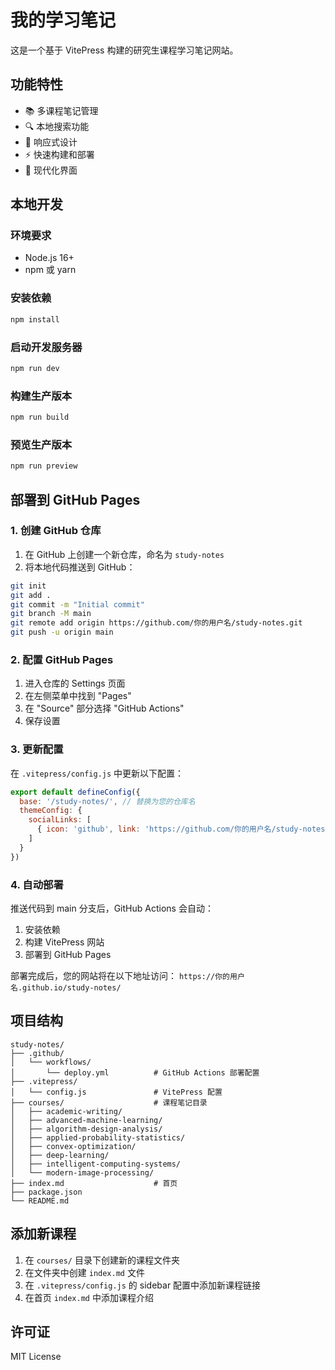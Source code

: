 # 我的学习笔记

这是一个基于 VitePress 构建的研究生课程学习笔记网站。

## 功能特性

- 📚 多课程笔记管理
- 🔍 本地搜索功能
- 📱 响应式设计
- ⚡ 快速构建和部署
- 🎨 现代化界面

## 本地开发

### 环境要求

- Node.js 16+ 
- npm 或 yarn

### 安装依赖

```bash
npm install
```

### 启动开发服务器

```bash
npm run dev
```

### 构建生产版本

```bash
npm run build
```

### 预览生产版本

```bash
npm run preview
```

## 部署到 GitHub Pages

### 1. 创建 GitHub 仓库

1. 在 GitHub 上创建一个新仓库，命名为 `study-notes`
2. 将本地代码推送到 GitHub：

```bash
git init
git add .
git commit -m "Initial commit"
git branch -M main
git remote add origin https://github.com/你的用户名/study-notes.git
git push -u origin main
```

### 2. 配置 GitHub Pages

1. 进入仓库的 Settings 页面
2. 在左侧菜单中找到 "Pages"
3. 在 "Source" 部分选择 "GitHub Actions"
4. 保存设置

### 3. 更新配置

在 `.vitepress/config.js` 中更新以下配置：

```javascript
export default defineConfig({
  base: '/study-notes/', // 替换为您的仓库名
  themeConfig: {
    socialLinks: [
      { icon: 'github', link: 'https://github.com/你的用户名/study-notes' }
    ]
  }
})
```

### 4. 自动部署

推送代码到 main 分支后，GitHub Actions 会自动：
1. 安装依赖
2. 构建 VitePress 网站
3. 部署到 GitHub Pages

部署完成后，您的网站将在以下地址访问：
`https://你的用户名.github.io/study-notes/`

## 项目结构

```
study-notes/
├── .github/
│   └── workflows/
│       └── deploy.yml          # GitHub Actions 部署配置
├── .vitepress/
│   └── config.js               # VitePress 配置
├── courses/                    # 课程笔记目录
│   ├── academic-writing/
│   ├── advanced-machine-learning/
│   ├── algorithm-design-analysis/
│   ├── applied-probability-statistics/
│   ├── convex-optimization/
│   ├── deep-learning/
│   ├── intelligent-computing-systems/
│   └── modern-image-processing/
├── index.md                    # 首页
├── package.json
└── README.md
```

## 添加新课程

1. 在 `courses/` 目录下创建新的课程文件夹
2. 在文件夹中创建 `index.md` 文件
3. 在 `.vitepress/config.js` 的 sidebar 配置中添加新课程链接
4. 在首页 `index.md` 中添加课程介绍

## 许可证

MIT License
